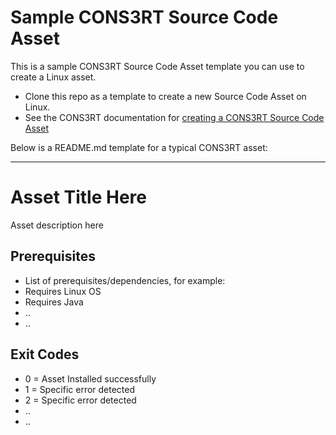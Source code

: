 # Sample CONS3RT Source Code Asset

This is a sample CONS3RT Source Code Asset template you can use to create a Linux asset.  

* Clone this repo as a template to create a new Source Code Asset on Linux.
* See the CONS3RT documentation for [creating a CONS3RT Source Code Asset](https://kb.cons3rt.com/articles/source-code-assets)

Below is a README.md template for a typical CONS3RT asset:

---

# Asset Title Here

Asset description here

## Prerequisites

*   List of prerequisites/dependencies, for example:
*   Requires Linux OS
*   Requires Java
*   ..
*   ..

## Exit Codes

*   0 = Asset Installed successfully
*   1 = Specific error detected
*   2 = Specific error detected
*   ..
*   ..

